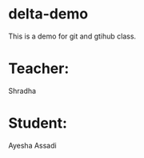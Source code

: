 # delta-demo
This is a demo for git and gtihub class.


# Teacher:
Shradha

# Student:
Ayesha Assadi
